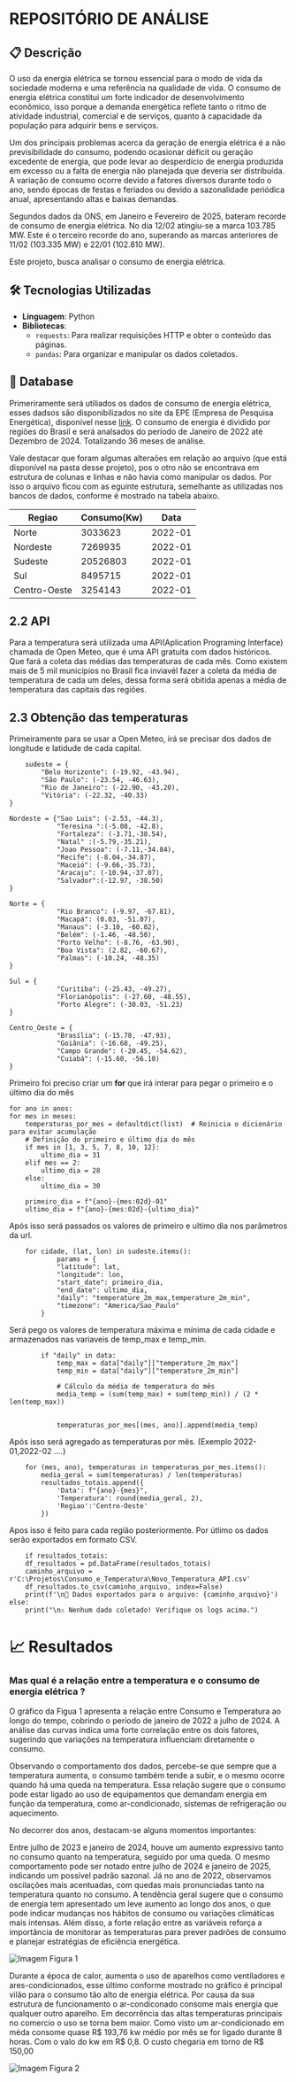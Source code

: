 # REPOSITÓRIO DE ANÁLISE 


## 📋 Descrição

O uso da energia elétrica se tornou essencial para o
modo de vida da sociedade moderna e uma referência na
qualidade de vida. O
consumo de energia elétrica constitui um forte indicador de
desenvolvimento econômico, isso porque a demanda
energética reflete tanto o ritmo de atividade industrial,
comercial e de serviços, quanto à capacidade da população
para adquirir bens e serviços. 

Um dos principais problemas acerca da geração de
energia elétrica é a não previsibilidade do consumo, podendo
ocasionar déficit ou geração excedente de energia, que pode
levar ao desperdício de energia produzida em excesso ou a
falta de energia não planejada que deveria ser distribuída. A
variação de consumo ocorre devido a fatores diversos durante
todo o ano, sendo épocas de festas e feriados ou devido a
sazonalidade periódica anual, apresentando altas e baixas
demandas. 

Segundos dados da ONS, em Janeiro e Fevereiro de 2025, 
bateram recorde de consumo de
energia elétrica. No dia 12/02 atingiu-se a marca 103.785 MW.
Este é o terceiro recorde do ano, superando as 
marcas anteriores de 11/02 (103.335 MW) e 22/01 (102.810 MW). 

Este projeto, busca analisar o consumo de energia elétrica.
## 🛠️ Tecnologias Utilizadas

- **Linguagem**: Python
- **Bibliotecas**:
  - `requests`: Para realizar requisições HTTP e obter o conteúdo das páginas.
  - `pandas`: Para organizar e manipular os dados coletados.

## 📖 Database

Primeriramente será utiliados os dados de consumo de energia elétrica, 
esses dadsos são disponibilizados no site da EPE (Empresa de Pesquisa Energética),
disponível nesse  [link](https://www.epe.gov.br/pt/publicacoes-dados-abertos/publicacoes/consumo-de-energia-eletrica).
O consumo de energia é dividido por regiões do Brasil e será analsados do período de Janeiro de
2022 até Dezembro de 2024. Totalizando 36 meses de análise.

Vale destacar que foram algumas 
alteraões em relação ao arquivo (que está disponível na pasta desse projeto), pos o otro não se 
encontrava em estrutura de colunas e linhas e não havia como manipular os dados. Por isso o arquivo
ficou com  as eguinte estrutura, semelhante as utilizadas nos bancos de dados, conforme é mostrado na tabela abaixo.

| Regiao       | Consumo(Kw) | Data |
|--------------|-------------|--|
| Norte        | 3033623     | 2022-01 |
| Nordeste     |7269935| 2022-01 |
| Sudeste      |20526803| 2022-01  |
| Sul          |8495715|  2022-01 |
| Centro-Oeste |3254143|  2022-01 |


## 2.2 API 
Para a temperatura será utilizada uma API(Aplication Programing Interface) chamada de 
Open Meteo, que é uma API gratuita com dados históricos. Que fará a coleta das médias das temperaturas de cada mês. Como existem mais de 5 mil municípios
no Brasil fica inviavél fazer a coleta da média de temperatura de cada um deles, dessa forma
será obitida apenas a média de temperatura das capitais das regiões. 

## 2.3 Obtenção das temperaturas
Primeiramente para se usar a Open Meteo, irá se precisar dos dados de longitude e
latidude de cada capital.

        sudeste = {
            "Belo Horizonte": (-19.92, -43.94),
            "São Paulo": (-23.54, -46.63),
            "Rio de Janeiro": (-22.90, -43.20),
            "Vitória": (-22.32, -40.33)
    }
    
    Nordeste = {"Sao Luis": (-2.53, -44.3),
                "Teresina ":(-5.08, -42.8),
                "Fortaleza": (-3.71,-38.54),
                "Natal" :(-5.79,-35.21),
                "Joao Pessoa": (-7.11,-34.84),
                "Recife": (-8.04,-34.87),
                "Maceió": (-9.66,-35.73),
                "Aracaju": (-10.94,-37.07),
                "Salvador":(-12.97, -38.50)
    }
    
    Norte = {
                "Rio Branco": (-9.97, -67.81),
                "Macapá": (0.03, -51.07),
                "Manaus": (-3.10, -60.02),
                "Belém": (-1.46, -48.50),
                "Porto Velho": (-8.76, -63.90),
                "Boa Vista": (2.82, -60.67),
                "Palmas": (-10.24, -48.35)
    }
    
    Sul = {
                "Curitiba": (-25.43, -49.27),
                "Florianópolis": (-27.60, -48.55),
                "Porto Alegre": (-30.03, -51.23)
    }
    
    Centro_Oeste = {
                "Brasília": (-15.78, -47.93),
                "Goiânia": (-16.68, -49.25),
                "Campo Grande": (-20.45, -54.62),
                "Cuiabá": (-15.60, -56.10)
    }

Primeiro foi preciso criar um __for__ que irá interar para pegar o primeiro e o último
dia do mês

    for ano in anos:
    for mes in meses:
        temperaturas_por_mes = defaultdict(list)  # Reinicia o dicionário para evitar acumulação
        # Definição do primeiro e último dia do mês
        if mes in [1, 3, 5, 7, 8, 10, 12]:
            ultimo_dia = 31
        elif mes == 2:
            ultimo_dia = 28
        else:
            ultimo_dia = 30

        primeiro_dia = f"{ano}-{mes:02d}-01"
        ultimo_dia = f"{ano}-{mes:02d}-{ultimo_dia}"

Após isso será passados os valores de primeiro e ultimo dia nos parâmetros da url.

        for cidade, (lat, lon) in sudeste.items():
                params = {
                "latitude": lat,
                "longitude": lon,
                "start_date": primeiro_dia,
                "end_date": ultimo_dia,
                "daily": "temperature_2m_max,temperature_2m_min",
                "timezone": "America/Sao_Paulo"
            }

  Será pego os valores de temperatura máxima e mínima de cada cidade e armazenados
nas variaveis de temp_max e temp_min.
   
            if "daily" in data:
                temp_max = data["daily"]["temperature_2m_max"]
                temp_min = data["daily"]["temperature_2m_min"]

                # Cálculo da média de temperatura do mês
                media_temp = (sum(temp_max) + sum(temp_min)) / (2 * len(temp_max))


                temperaturas_por_mes[(mes, ano)].append(media_temp)

Após isso será agregado as temperaturas por mês. (Exemplo 2022-01,2022-02 ....) 

        for (mes, ano), temperaturas in temperaturas_por_mes.items():
            media_geral = sum(temperaturas) / len(temperaturas)
            resultados_totais.append({
                'Data': f"{ano}-{mes}",
                'Temperatura': round(media_geral, 2),
                'Regiao':'Centro-Oeste'
            })
Apos isso é feito para cada região posteriormente. Por útlimo os dados serão exportados 
em formato CSV. 
    
        if resultados_totais:
        df_resultados = pd.DataFrame(resultados_totais)
        caminho_arquivo = r'C:\Projetos\Consumo_e_Temperatura\Novo_Temperatura_API.csv'
        df_resultados.to_csv(caminho_arquivo, index=False)
        print(f'\n📂 Dados exportados para o arquivo: {caminho_arquivo}')
    else:
        print("\n⚠️ Nenhum dado coletado! Verifique os logs acima.")

# 📈 Resultados


### Mas qual é a relação entre a temperatura e o consumo de energia elétrica ? 

O gráfico da Figua 1 apresenta a relação entre Consumo e Temperatura ao longo do tempo,
cobrindo o período de janeiro de 2022 a julho de 2024. A análise das curvas 
indica uma forte correlação entre os dois fatores, sugerindo que variações 
na temperatura influenciam diretamente o consumo.

Observando o comportamento dos dados, percebe-se que sempre que a temperatura
aumenta, o consumo também tende a subir, e o mesmo ocorre quando há uma queda na temperatura. Essa relação sugere que o consumo pode estar ligado ao uso de equipamentos que demandam energia em função da temperatura, como ar-condicionado, sistemas de refrigeração ou aquecimento.

No decorrer dos anos, destacam-se alguns momentos importantes:

Entre julho de 2023 e janeiro de 2024, houve um aumento expressivo tanto no consumo quanto na temperatura, seguido por uma queda.
O mesmo comportamento pode ser notado entre julho de 2024 e janeiro de 2025, indicando um possível padrão sazonal.
Já no ano de 2022, observamos oscilações mais acentuadas, com quedas mais pronunciadas tanto na temperatura quanto no consumo.
A tendência geral sugere que o consumo de energia tem apresentado um leve aumento ao longo dos anos, o que pode indicar mudanças nos hábitos de consumo ou variações climáticas mais intensas. Além disso, a forte relação entre as variáveis reforça a importância de monitorar as temperaturas para prever padrões de consumo e planejar estratégias de eficiência energética.


![Imagem](https://raw.githubusercontent.com/PHFernandes9/Consumo_clima/refs/heads/main/curva_de%20_consumo_plea_temperura.png)
    Figura 1

Durante a época de calor, aumenta o uso  de aparelhos como ventiladores 
e ares-condicionados, esse último conforme mostrado no gráfico é principal 
vilão para o consumo tão alto de energia elétrica. Por causa da sua estrutura
de funcionamento o ar-condiconado consome mais energia que qualquer outro aparelho.
Em decorrência das altas temperaturas principais no comercio o uso se torna bem maior.
Como visto um ar-condicionado em méda consome quase R\$ 193,76 kw médio por mês se
for ligado durante 8 horas. Com o valo do kw em R\$ 0,8. O custo chegaria em torno de 
 R\$ 150,00 

![Imagem](https://raw.githubusercontent.com/PHFernandes9/Consumo_clima/refs/heads/main/consumo.png)
    Figura 2
